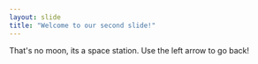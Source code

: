 ```yaml
---
layout: slide
title: "Welcome to our second slide!"
---
```

That's no moon, its a space station.
Use the left arrow to go back!
